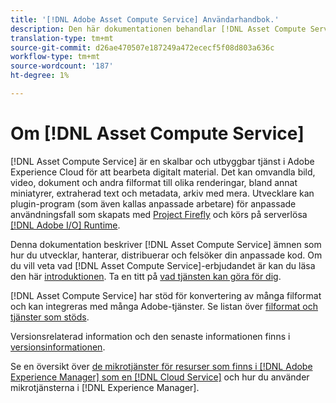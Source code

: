 ```yaml
---
title: '[!DNL Adobe Asset Compute Service] Användarhandbok.'
description: Den här dokumentationen behandlar [!DNL Asset Compute Service] uppgifter som introduktion, hur du utvecklar, hanterar, distribuerar och felsöker din anpassade kod.
translation-type: tm+mt
source-git-commit: d26ae470507e187249a472ececf5f08d803a636c
workflow-type: tm+mt
source-wordcount: '187'
ht-degree: 1%

---
```



# Om [!DNL Asset Compute Service]

[!DNL Asset Compute Service] är en skalbar och utbyggbar tjänst i Adobe Experience Cloud för att bearbeta digitalt material. Det kan omvandla bild, video, dokument och andra filformat till olika renderingar, bland annat miniatyrer, extraherad text och metadata, arkiv med mera. Utvecklare kan plugin-program (som även kallas anpassade arbetare) för anpassade användningsfall som skapats med [Project Firefly](https://www.adobe.io/apis/experienceplatform/project-firefly/docs.html) och körs på serverlösa [[!DNL Adobe I/O] Runtime](https://www.adobe.io/apis/experienceplatform/runtime.html).

Denna dokumentation beskriver [!DNL Asset Compute Service] ämnen som hur du utvecklar, hanterar, distribuerar och felsöker din anpassade kod. Om du vill veta vad [!DNL Asset Compute Service]-erbjudandet är kan du läsa den här [introduktionen](introduction.md). Ta en titt på [vad tjänsten kan göra för dig](introduction.md#possible-use-cases-benefits).

[!DNL Asset Compute Service] har stöd för konvertering av många filformat och kan integreras med många Adobe-tjänster. Se listan över [filformat och tjänster som stöds](https://experienceleague.adobe.com/docs/experience-manager-cloud-service/assets/file-format-support.html).

Versionsrelaterad information och den senaste informationen finns i [versionsinformationen](/help/release-notes.md).

Se en översikt över [de mikrotjänster för resurser som finns i [!DNL Adobe Experience Manager] som en [!DNL Cloud Service]](https://experienceleague.adobe.com/docs/experience-manager-cloud-service/assets/asset-microservices-overview.html) och hur du använder mikrotjänsterna i [!DNL Experience Manager].

<!--
Possible to record the below info here in this landing page to centralize the miscellaneous info about Asset Compute Service?
 List of dependencies and requirements SDK, CLI, Devtools, etc.? Or may be a link to the prerequisites.
 Introduction video when Tech Marketing team shares one.
-->
